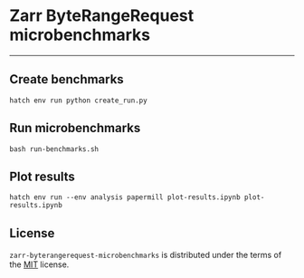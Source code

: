 # Zarr ByteRangeRequest microbenchmarks


-----

## Create benchmarks

```
hatch env run python create_run.py
```

## Run microbenchmarks

```
bash run-benchmarks.sh
```

## Plot results

```
hatch env run --env analysis papermill plot-results.ipynb plot-results.ipynb
```

## License

`zarr-byterangerequest-microbenchmarks` is distributed under the terms of the [MIT](https://spdx.org/licenses/MIT.html) license.
